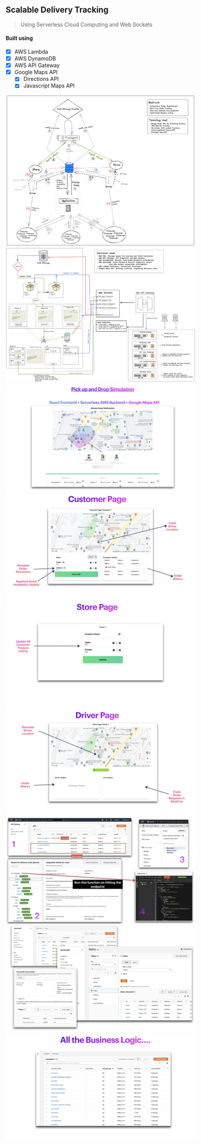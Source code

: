 ## Scalable Delivery Tracking
> Using Serverless Cloud Computing and Web Sockets

#### Built using
+ [x] AWS Lambda
+ [x] AWS DynamoDB
+ [x] AWS API Gateway
+ [x] Google Maps API
  + [x] Directions API
  + [x] Javascript Maps API

![](/screenshots/Delivery-System-Architecture.png)
![](/screenshots/Delivery-System-IoT-Server-Architecture.png)
![](/screenshots/1.jpeg)
![](/screenshots/2.jpeg)
![](/screenshots/3.jpeg)
![](/screenshots/4.jpeg)
![](/screenshots/5.jpeg)
![](/screenshots/6.jpeg)
![](/screenshots/7.jpeg)
